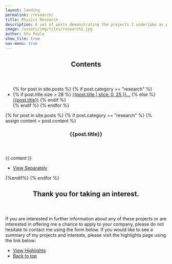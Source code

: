 ```yaml
---
layout: landing
permalink: /research/
title: Physics Research
description: A set of posts demonstrating the projects I undertake as part of my academic studies.
image: /assets/img/tiles/research2.jpg
author: Stu Poole
show_tile: true
nav-menu: true
---
```


<!-- This code and adds a button link to the contents page for posts about to be loaded.-->
<section id="one" class="spotlights">
	<div class="inner">
		<header class="major">
			<h2>Contents</h2>
		</header>
        <ul class="actions">
        {% for post in site.posts %}
        {% if post.category == "research" %}
        <li margin-bottom=22>
            {% if post.title.size > 28 %}
        <a class="button scrolly" href="#{{ post.title | replace:' ', '_' }}">{{post.title | slice: 0, 25 }}...</a>
            {% else %}
        <a class="button scrolly" href="#{{ post.title | replace:' ', '_' }}">{{post.title}}</a>
            {% endif %}
        </li>
        {% endif %}
        {% endfor %}
        </ul>
	</div>
</section>

<!-- This code loads all posts and displays them -->
<!-- Two -->
<fullwidth id="two" class="spotlights">
    {% for post in site.posts %}
    {% if post.category == "research" %}
      {% assign content = post.content %}
        <fullwidth id="{{ post.title | replace:' ', '_' }}">
          <div class="content">
              <div class="inner">
              <header class="major" text-align="center" >
                <h3>{{post.title}}</h3>
              </header>
              {{ content }}
              <ul class="actions">
                <li><a class="button special" href="{{ root_url }}{{ post.url }}">View Separately</a></li>
              </ul>
            </div>
          </div>
        </fullwidth>
    {%endif%}
    {% endfor %}
</fullwidth>


<section id="remarks">
	<div class="inner">
		<header class="major">
			<h2>Thank you for taking an interest.</h2>
		</header>
		<p>If you are interested in further information about any of these projects or are interested in offering me a chance to apply to your company, please do not hesitate to contact me using the form below. If you would like to see a summary of my projects and interests, please visit the highlights page using the link below:</p>
		<ul class="actions">
			<li><a href="/highlights/" class="button next"> View Highlights</a></li>
			<li><a href="#banner" class="button scrolly"> Back to top</a></li>
		</ul>
	</div>
</section>